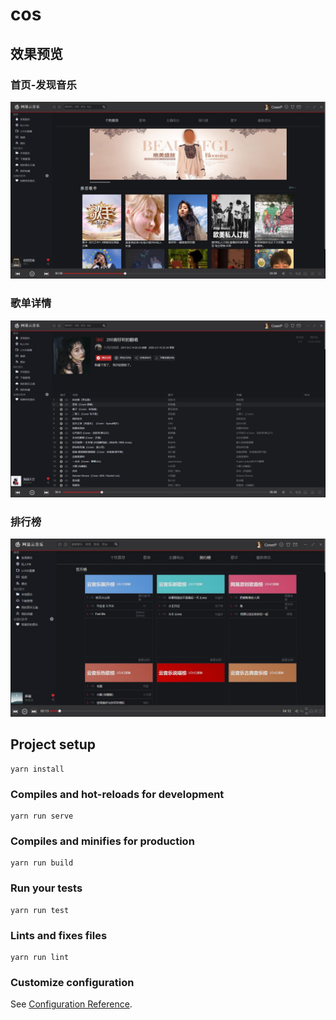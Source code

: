 # cos

## 效果预览

### 首页-发现音乐

![预览](./preview/网易云-个性.jpg)

### 歌单详情

![预览](preview/网易云-歌单详情.jpg)

### 排行榜

![预览](preview/网易云-排行榜.jpg)

## Project setup

```
yarn install
```

### Compiles and hot-reloads for development

```
yarn run serve
```

### Compiles and minifies for production

```
yarn run build
```

### Run your tests

```
yarn run test
```

### Lints and fixes files

```
yarn run lint
```

### Customize configuration

See [Configuration Reference](https://cli.vuejs.org/config/).
